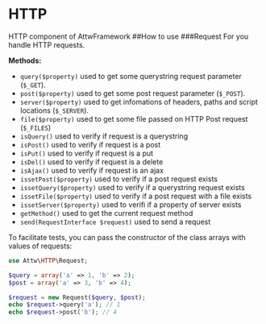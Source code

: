 HTTP
====

HTTP component of AttwFramework
##How to use
###Request
For you handle HTTP requests.

**Methods:**
* ```query($property)``` used to get some querystring request parameter (```$_GET```).
* ```post($property)``` used to get some post request parameter (```$_POST```).
* ```server($property)``` used to get infomations of headers, paths and script locations (```$_SERVER```).
* ```file($property)``` used to get some file passed on HTTP Post request (```$_FILES```)
* ```isQuery()``` used to verify if request is a querystring
* ```isPost()``` used to verify if request is a post
* ```isPut()``` used to verify if request is a put
* ```isDel()``` used to verify if request is a delete
* ```isAjax()``` used to verify if request is an ajax
* ```issetPost($property)``` used to verify if a post request exists
* ```issetQuery($property)``` used to verify if a querystring request exists
* ```issetFile($property)``` used to verify if a post request with a file exists
* ```issetServer($property)``` used to verifi if a property of server exists
* ```getMethod()``` used to get the current request method
* ```send(RequestInterface $request)``` used to send a request

To facilitate tests, you can pass the constructor of the class arrays with values of requests:
```php
use Attw\HTTP\Request;

$query = array('a' => 1, 'b' => 2);
$post = array('a' => 3, 'b' => 4);

$request = new Request($query, $post);
echo $request->query('a'); // 1
echo $request->post('b'); // 4
```
